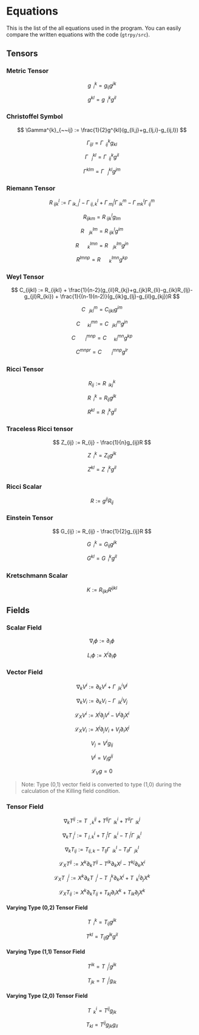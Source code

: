 # Equations

This is the list of the all equations used in the program. You can easily compare the written equations with the code (`gtrpy/src`).

## Tensors

### Metric Tensor

$$
g^{k}_{~~i} = g_{ij}g^{jk}
$$

$$
g^{kl} = g^{k}_{~~i}g^{il}
$$

### Christoffel Symbol

$$
    \Gamma^{k}_{~~ij} := \frac{1}{2}g^{kl}(g_{li,j}+g_{lj,i}-g_{ij,l})
$$

$$
    \Gamma_{ijl} = \Gamma^{k}_{~~ij}g_{kl}
$$

$$
    \Gamma^{kl}_{~~~j}=\Gamma^{k}_{~~ij}g^{il}
$$

$$
    \Gamma^{klm} = \Gamma^{kl}_{~~~j}g^{jm}
$$

### Riemann Tensor

$$
    R^l_{~ijk} := \Gamma^{l}_{~ik,j} - \Gamma^{l}_{~ij,k} + \Gamma^{l}_{~mj}\Gamma^{m}_{~ik} - \Gamma^{l}_{~mk}\Gamma^{m}_{~ij}
$$

$$
    R_{ijkm}=R^l_{~ijk}g_{lm}
$$

$$
    R^{lm}_{~~~~jk}=R^l_{~ijk}g^{im}
$$

$$
    R^{lmn}_{~~~~~~~k}=R^{lm}_{~~~~jk}g^{jn}
$$

$$
    R^{lmnp}=R^{lmn}_{~~~~~~~k}g^{kp}
$$

### Weyl Tensor

$$
    C_{ijkl} := R_{ijkl} + \frac{1}{n-2}(g_{il}R_{kj}+g_{jk}R_{li}-g_{ik}R_{lj}-g_{jl}R_{ki}) + \frac{1}{(n-1)(n-2)}(g_{ik}g_{lj}-g_{il}g_{kj})R
$$

$$
C^{m}_{~~~jkl} = C_{ijkl}g^{im}
$$

$$
C^{mn}_{~~~~~~kl} = C^{m}_{~~~jkl}g^{jn}
$$

$$
C^{mnp}_{~~~~~~~~l} = C^{mn}_{~~~~~~kl}g^{kp}
$$

$$
C^{mnpr} = C^{mnp}_{~~~~~~~~l}g^{lr}
$$

### Ricci Tensor

$$
R_{ij} := R^{k}_{~~ikj}
$$

$$
R^{k}_{~~i} = R_{ij}g^{jk}
$$

$$
R^{kl} = R^{k}_{~~i}g^{il}
$$

### Traceless Ricci tensor

$$
Z_{ij} := R_{ij} - \frac{1}{n}g_{ij}R
$$

$$
Z^{k}_{~~i} = Z_{ij}g^{jk}
$$

$$
Z^{kl} = Z^{k}_{~~i}g^{il}
$$

### Ricci Scalar

$$
R := g^{ij}R_{ij}
$$

### Einstein Tensor

$$
G_{ij} := R_{ij} - \frac{1}{2}g_{ij}R
$$

$$
G^{k}_{~~i} = G_{ij}g^{jk}
$$

$$
G^{kl} = G^{k}_{~~i}g^{il}
$$

### Kretschmann Scalar

$$
K := R_{ijkl}R^{ijkl}
$$

## Fields

### Scalar Field

$$
\nabla_i \phi := \partial_i\phi
$$

$$
L_i\phi := X^i\partial_i\phi
$$

### Vector Field

$$
\nabla_kV^i := \partial_kV^i + \Gamma^i_{~~jk}V^j
$$

$$
\nabla_kV_i := \partial_kV_i - \Gamma^{j}_{~~ik}V_j
$$

$$
\mathcal{L}_XV^i := X^j\partial_jV^i - V^j\partial_jX^i
$$

$$
\mathcal{L}_XV_i := X^j\partial_jV_i + V_j\partial_iX^j
$$

$$
V_j = V^ig_{ij}
$$

$$
V^j = V_ig^{ij}
$$

$$
\mathcal{L}_Vg = 0
$$

> Note: Type (0,1) vector field is converted to type (1,0) during the calculation of the Killing field condition.

### Tensor Field

$$
\nabla_{k}T^{ij} := T^{ij}_{~~,k}+T^{lj}\Gamma^{i}_{~~lk}+T^{il}\Gamma^{j}_{~~lk}
$$

$$
\nabla_{k}T^{i}_{~j} := T^{i}_{~j,k}+T^{l}_{~j}\Gamma^{i}_{~~lk}-T^{i}_{~l}\Gamma^{l}_{~~jk}
$$

$$
\nabla_{k}T_{ij} := T_{ij,k}-T_{lj}\Gamma^{l}_{~~ik}-T_{il}\Gamma^{l}_{~~jk}
$$

$$
\mathcal{L}_XT^{ij} := X^{k}\partial_kT^{ij}-T^{ik}\partial_{k}X^j-T^{kj}\partial_kX^i
$$

$$
\mathcal{L}_XT^{i}_{~~j} := X^k\partial_kT^{i}_{~~j}-T^{k}_{~~j}\partial_kX^i+T^{i}_{~~k}\partial_jX^k
$$

$$
\mathcal{L}_XT_{ij} := X^k\partial_kT_{ij}+T_{kj}\partial_iX^k+T_{ik}\partial_jX^k
$$

#### Varying Type (0,2) Tensor Field

$$
T^{k}_{~~i} = T_{ij}g^{jk}
$$

$$
T^{kl} = T_{ij}g^{jk}g^{il}
$$

#### Varying Type (1,1) Tensor Field

$$
T^{ik} = T^{i}_{~~j}g^{jk}
$$

$$
T_{jk} = T^{i}_{~~j}g_{ik}
$$

#### Varying Type (2,0) Tensor Field

$$
T^{i}_{~~k} = T^{ij}g_{jk}
$$

$$
T_{kl} = T^{ij}g_{jk}g_{il}
$$

